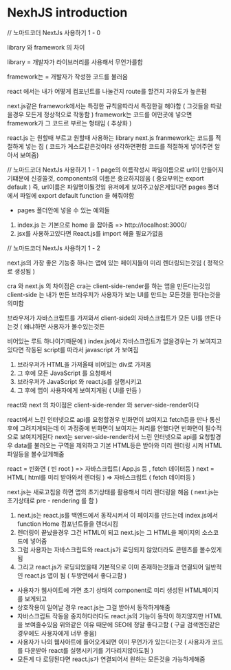 # NexhJS introduction

// 노마드코더 NextJs 사용하기 1 - 0

library 와 framework 의 차이

library = 개발자가 라이브러리를 사용해서 무언가를함

framework는 = 개발자가 작성한 코드를 불러옴

react 에서는 내가 어떻게 컴포넌트를 나눌건지 route를 할건지 자유도가 높은폄

next.js같은 framework에서는 특정한 규칙을따라서 특정한걸 해야함 ( 그것들을 따랐을경우 모든게 정상적으로 작동함 )
framework는 코드를 어떤곳에 넣으면 framework가 그 코드르 부르는 형태임 ( 추상화 )

react.js 는 원할때 부르고 원할때 사용하는 library
next.js franmework는 코드를 적절하게 넣는 집 ( 코드가 게스트같은것이라 생각하면편함 코드를 적절하게 넣어주면 알아서 보여줌)

// 노마드코더 NextJs 사용하기 1 - 1
page의 이름작성시 파일이름으로 url이 만들어지기떄문에 신경쓸것, components의 이름은 중요하지않음 ( 중요부위는 export default ) 즉, url이름은 파일명이될것임
유저에게 보여주고싶은게있다면 pages 폴더에서 파일에 export default function 을 해줘야함

- pages 폴더안에 넣을 수 있는 예외들

1. index.js 는 기본으로 home 을 잡아줌 => http://localhost:3000/
2. jsx를 사용하고있다면 React.js를 import 해줄 필요가없음

// 노마드코더 NextJs 사용하기 1 - 2

next.js의 가장 좋은 기능중 하나는 앱에 있는 페이지들이 미리 렌더링되는것임 ( 정적으로 생성됨 )

cra 와 next.js 의 차이점은
cra는 client-side-render를 하는 앱을 만든다는것임
client-side 는 내가 만든 브라우저가 사용자가 보는 UI를 만드는 모든것을 한다는것을 의미함

브라우저가 자바스크립트를 가져와서 client-side의 자바스크립트가 모든 UI를 만든다는것 ( 왜냐하면 사용자가 볼수있는것든 <div id="root"><div> 비어있는 루트 하나이기때문에 )
index.js에서 자바스크립트가 없을경우는 <noscript>가 보여지고 있다면 작동된 script를 따라서 javascript 가 보여짐

1. 브라우저가 HTML을 가져올때 비어있는 div로 가져옴
2. 그 후에 모든 JavaScript 를 요청해서
3. 브라우저가 JavaScript 와 react.js를 실행시키고
4. 그 후에 앱이 사용자에게 보여지게됨 ( UI를 만듬 )

react와 next 의 차이점은 client-side-render 와 server-side-render이다

react에서 느린 인터넷으로 api를 요청할경우 빈화면이 보여지고 fetch등을 만나 통신후에 그려지게되는데 이 과정중에 빈화면이 보여지는 처리를 안했다면 빈화면이 필수적으로 보여지게된다
next는 server-side-render라서 느린 인터넷으로 api를 요청할경우 data를 불러오는 구역을 제외하고 기본 HTML등은 받아와 미리 렌더링 시켜 HTML파일등을 볼수있게해줌

react = 빈화면 ( 빈 root ) => 자바스크립트( App.js 등 , fetch 데이터등 )
next = HTML( html를 미리 받아와서 렌더링 ) => 자바스크립트 ( fetch 데이터등 )

next.js는 새로고침을 하면 앱의 초기상태를 활용해서 미리 렌더링을 해옴 ( next.js는 초기상태로 pre - rendering 를 함 )

1. next.js는 react.js를 백엔드에서 동작시켜서 이 페이지를 만드는데 index.js에서 function Home 컴포넌트들을 렌더시킴
2. 렌더링이 끝났을경우 그건 HTML이 되고 next.js는 그 HTML을 페이지의 소스코드에 넣어줌
3. 그럼 사용자는 자바스크립트와 react.js가 로딩되지 않았더라도 콘텐츠를 볼수있게됨
4. 그리고 react.js가 로딩되었을때 기본적으로 이미 존재하는것들과 연결되어 일반적인 react.js 앱이 됨 ( 두방면에서 좋다고함 )

- 사용자가 웹사이트에 가면 초기 상태의 component로 미리 생성된 HTML페이지를 보게되고
- 상호작용이 일어날 경우 react.js는 그걸 받아서 동작하게해줌
- 자바스크립트 작동을 중지허다러다도 react.js의 기능이 동작이 하지않지만 HTML을 보여줄수있음
  위와같은 이유 때문에 SEO에 정말 좋다고함 ( 구글 검색엔진같은경우에도 사용자에게 너무 좋음)
- 사용자가 나의 웹사아트에 들어오게되면 이미 무언가가 있는다는것 ( 사용자가 코드를 다운받아 react를 실행시키기를 기다리지않아도됨 )
- 모든게 다 로딩된다면 react.js가 연결되어서 원하는 모든것을 가능하게해줌
